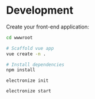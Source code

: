 
# Development

Create your front-end application:
```bash
cd wwwroot

# Scaffold vue app
vue create -n .

# Install dependencies
npm install
```

```
electronize init

electronize start
```